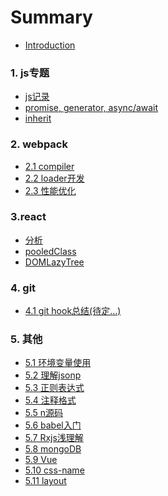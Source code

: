 # Summary

* [Introduction](./README.md)

### 1. js专题
  * [js记录](./js/index.md)
  * [promise, generator, async/await](./js/async.md)
  * [inherit](./js/inherit.md)

### 2. webpack
* [2.1 compiler](./webpack/compiler.md)
* [2.2 loader开发]()
* [2.3 性能优化]()

### 3.react
* [分析](./react/reactFromSources.md)
* [pooledClass](./react/pooledClass.md)
* [DOMLazyTree](./react/DOMLazyTree.md)

### 4. git
* [4.1 git hook总结(待定...)]()

### 5. 其他
* [5.1 环境变量使用](./others/path.md)
* [5.2 理解jsonp](./others/jsonp.md)
* [5.3 正则表达式](./others/regExp.md)
* [5.4 注释格式](./others/format.md)
* [5.5 n源码](./others/n.md)
* [5.6 babel入门](./others/babel.md)
* [5.7 Rxjs浅理解](./Rxjs/index.md)
* [5.8 mongoDB](./others/MongoDB.md)
* [5.9 Vue](./vue/vue.md)
* [5.10 css-name](./others/css-name.md)
* [5.11 layout](./others/layout.md)

